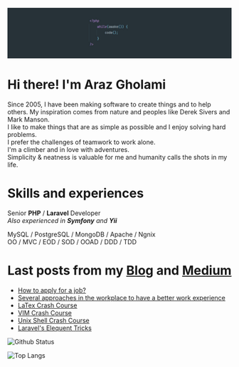 ![Cover](https://github.com/arazgholami/arazgholami/blob/master/cover.jpg)
# Hi there! I'm Araz Gholami

Since 2005, I have been making software to create things and to help others. My inspiration comes from nature and peoples like Derek Sivers and Mark Manson.  
I like to make things that are as simple as possible and I enjoy solving hard problems.  
I prefer the challenges of teamwork to work alone.  
I'm a climber and in love with adventures.  
Simplicity & neatness is valuable for me and humanity calls the shots in my life.  


# Skills and experiences
Senior **PHP**  /  **Laravel**  Developer <br>
_Also experienced in **Symfony**  and  **Yii**<br>_

MySQL / PostgreSQL / MongoDB / Apache / Ngnix<br>
OO / MVC / EOD / SOD / OOAD / DDD / TDD<br>

# Last posts from my [Blog](https:://arazgholami.com) and [Medium](https://arazgholami.medium.com/)
- [How to apply for a job?](https://arazgholami.medium.com/how-to-apply-for-a-job-1a44fdc42054)
- [Several approaches in the workplace to have a better work experience](https://arazgholami.medium.com/several-approaches-in-the-workplace-to-have-a-better-work-experience-7b246bbff85)
- [LaTex Crash Course](https://arazgholami.com/latex-wtf-course/)
- [VIM Crash Course](https://arazgholami.com/vim-wtf-course/)
- [Unix Shell  Crash Course](https://arazgholami.com/linux-terminal-wtf-course/)
- [Laravel's Elequent Tricks](https://arazgholami.com/20-laravel-eloquent-tips-and-tricks/)

![Github Status](https://github-readme-stats.vercel.app/api?username=arazgholami&show_icons=true&hide=stars&include_all_commits=true)

![Top Langs](https://github-readme-stats.vercel.app/api/top-langs/?username=arazgholami&layout=compact&langs_count=10)
